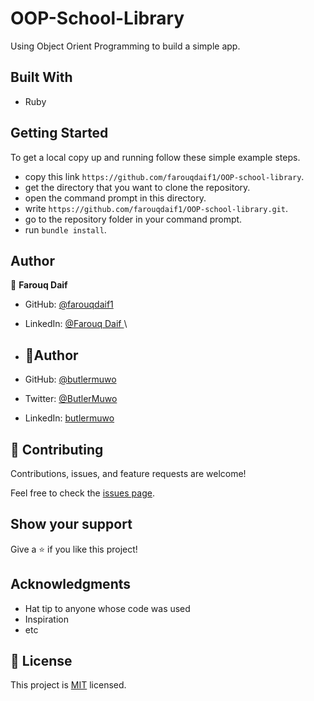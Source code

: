 # OOP-School-Library
Using Object Orient Programming to build a simple app.
## Built With

- Ruby


## Getting Started

To get a local copy up and running follow these simple example steps.

- copy this link `https://github.com/farouqdaif1/OOP-school-library`.
- get the directory that you want to clone the repository.
- open the command prompt in this directory.
- write `https://github.com/farouqdaif1/OOP-school-library.git`.
- go to the repository folder in your command prompt.
- run `bundle install`.

## Author

👤 **Farouq Daif**

- GitHub: [@farouqdaif1](https://github.com/farouqdaif1)
- LinkedIn: [@Farouq Daif ](https://www.linkedin.com/in/farouqdaif/)\
- 
  ## 👤Author

- GitHub: [@butlermuwo](https://github.com/butlermuwo)
- Twitter: [@ButlerMuwo](https://twitter.com/ButlerMuwo)
- LinkedIn: [butlermuwo](https://www.linkedin.com/in/butlermuwo/)
## 🤝 Contributing

Contributions, issues, and feature requests are welcome!

Feel free to check the [issues page](../../issues/).

## Show your support

Give a ⭐️ if you like this project!

## Acknowledgments

- Hat tip to anyone whose code was used
- Inspiration
- etc

## 📝 License

This project is [MIT](./MIT.md) licensed.
